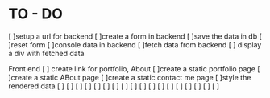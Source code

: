 # TO - DO 
[ ]setup a url for backend
[ ]create a form in backend
[ ]save the data in db
[ ]reset form 
[ ]console data in backend
[ ]fetch data from backend
[ ] display a div with fetched data

Front end
[ ] create link for portfolio, About
[ ]create a static portfolio page
[ ]create a static ABout page
[ ]create a static contact me page
[ ]style the rendered data
[ ]
[ ]
[ ]
[ ]
[ ]
[ ]
[ ]
[ ]
[ ]
[ ]
[ ]
[ ]
[ ]
[ ]
[ ]
[ ]
[ ]
[ ]